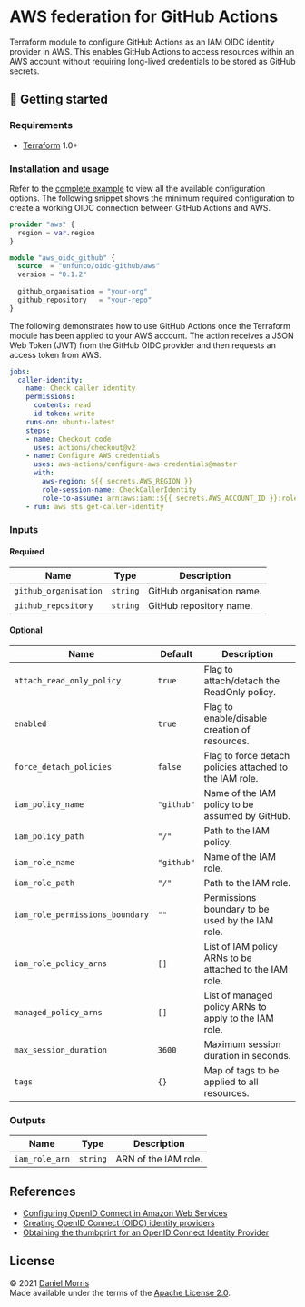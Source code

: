 # AWS federation for GitHub Actions

Terraform module to configure GitHub Actions as an IAM OIDC identity provider
in AWS. This enables GitHub Actions to access resources within an AWS account
without requiring long-lived credentials to be stored as GitHub secrets.

## 🔨 Getting started

### Requirements

* [Terraform] 1.0+

### Installation and usage

Refer to the [complete example] to view all the available configuration options.
The following snippet shows the minimum required configuration to create a
working OIDC connection between GitHub Actions and AWS.

```terraform
provider "aws" {
  region = var.region
}

module "aws_oidc_github" {
  source  = "unfunco/oidc-github/aws"
  version = "0.1.2"
  
  github_organisation = "your-org"
  github_repository   = "your-repo"
}
```

The following demonstrates how to use GitHub Actions once the Terraform module
has been applied to your AWS account. The action receives a JSON Web Token (JWT)
from the GitHub OIDC provider and then requests an access token from AWS.

```yaml
jobs:
  caller-identity:
    name: Check caller identity
    permissions:
      contents: read
      id-token: write
    runs-on: ubuntu-latest
    steps:
    - name: Checkout code
      uses: actions/checkout@v2
    - name: Configure AWS credentials
      uses: aws-actions/configure-aws-credentials@master
      with:
        aws-region: ${{ secrets.AWS_REGION }}
        role-session-name: CheckCallerIdentity
        role-to-assume: arn:aws:iam::${{ secrets.AWS_ACCOUNT_ID }}:role/github
    - run: aws sts get-caller-identity
```

### Inputs

#### Required

| Name                  | Type     | Description               |
|-----------------------|----------|---------------------------|
| `github_organisation` | `string` | GitHub organisation name. |
| `github_repository`   | `string` | GitHub repository name.   |

#### Optional

| Name                            | Default    | Description                                             |
|---------------------------------|------------|---------------------------------------------------------|
| `attach_read_only_policy`       | `true`     | Flag to attach/detach the ReadOnly policy.              |
| `enabled`                       | `true`     | Flag to enable/disable creation of resources.           |
| `force_detach_policies`         | `false`    | Flag to force detach policies attached to the IAM role. |
| `iam_policy_name`               | `"github"` | Name of the IAM policy to be assumed by GitHub.         |
| `iam_policy_path`               | `"/"`      | Path to the IAM policy.                                 |
| `iam_role_name`                 | `"github"` | Name of the IAM role.                                   |
| `iam_role_path`                 | `"/"`      | Path to the IAM role.                                   |
| `iam_role_permissions_boundary` | `""`       | Permissions boundary to be used by the IAM role.        |
| `iam_role_policy_arns`          | `[]`       | List of IAM policy ARNs to be attached to the IAM role. |
| `managed_policy_arns`           | `[]`       | List of managed policy ARNs to apply to the IAM role.   |
| `max_session_duration`          | `3600`     | Maximum session duration in seconds.                    |
| `tags`                          | `{}`       | Map of tags to be applied to all resources.             |

### Outputs

| Name           | Type     | Description          |
|----------------|----------|----------------------|
| `iam_role_arn` | `string` | ARN of the IAM role. |

## References

* [Configuring OpenID Connect in Amazon Web Services]
* [Creating OpenID Connect (OIDC) identity providers]
* [Obtaining the thumbprint for an OpenID Connect Identity Provider]

## License

© 2021 [Daniel Morris](https://unfun.co)  
Made available under the terms of the [Apache License 2.0].

[Apache License 2.0]: LICENSE.md
[Complete example]: examples/complete
[Configuring OpenID Connect in Amazon Web Services]: https://docs.github.com/en/actions/deployment/security-hardening-your-deployments/configuring-openid-connect-in-amazon-web-services
[Creating OpenID Connect (OIDC) identity providers]: https://docs.aws.amazon.com/IAM/latest/UserGuide/id_roles_providers_create_oidc.html
[Make]: https://www.gnu.org/software/make/
[Obtaining the thumbprint for an OpenID Connect Identity Provider]: https://docs.aws.amazon.com/IAM/latest/UserGuide/id_roles_providers_create_oidc_verify-thumbprint.html
[Terraform]: https://www.terraform.io

